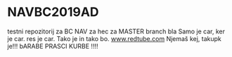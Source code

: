 # NAVBC2019AD

testni repozitorij za BC NAV za hec za MASTER branch bla Samo je car, ker je car. res je car. Tako je in tako bo.
www.redtube.com
Njemaš kej, takupk je!!!
bARABE PRASCI KURBE !!!!
